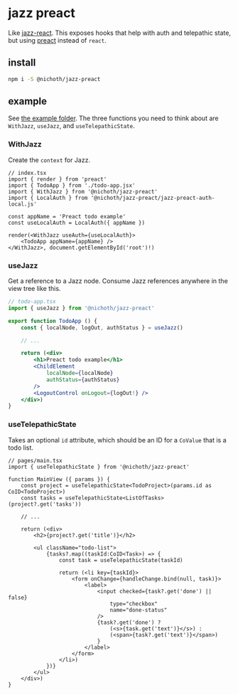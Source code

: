 # jazz preact
Like [jazz-react](https://github.com/gardencmp/jazz/blob/main/DOCS.md/#jazz-react). This exposes hooks that help with auth and telepathic state, but using [preact](https://preactjs.com/) instead of `react`.

## install 
```bash
npm i -S @nichoth/jazz-preact
```

## example
See [the example folder](./example/). The three functions you need to think about are `WithJazz`, `useJazz`, and `useTelepathicState`.

### WithJazz
Create the `context` for Jazz.

```tsx
// index.tsx
import { render } from 'preact'
import { TodoApp } from './todo-app.jsx'
import { WithJazz } from '@nichoth/jazz-preact'
import { LocalAuth } from '@nichoth/jazz-preact/jazz-preact-auth-local.js'

const appName = 'Preact todo example'
const useLocalAuth = LocalAuth({ appName })

render(<WithJazz useAuth={useLocalAuth}>
    <TodoApp appName={appName} />
</WithJazz>, document.getElementById('root')!)
```

### useJazz
Get a reference to a Jazz node. Consume Jazz references anywhere in the view tree like this.

```jsx
// todo-app.tsx
import { useJazz } from '@nichoth/jazz-preact'

export function TodoApp () {
    const { localNode, logOut, authStatus } = useJazz()

    // ...

    return (<div>
        <h1>Preact todo example</h1>
        <ChildElement
            localNode={localNode}
            authStatus={authStatus}
        />
        <LogoutControl onLogout={logOut!} />
    </div>)
}
```

### useTelepathicState
Takes an optional `id` attribute, which should be an ID for a `CoValue` that is a todo list.

```tsx
// pages/main.tsx
import { useTelepathicState } from '@nichoth/jazz-preact'

function MainView ({ params }) {
    const project = useTelepathicState<TodoProject>(params.id as CoID<TodoProject>)
    const tasks = useTelepathicState<ListOfTasks>(project?.get('tasks'))

    // ...

    return (<div>
        <h2>{project?.get('title')}</h2>

        <ul className="todo-list">
            {tasks?.map((taskId:CoID<Task>) => {
                const task = useTelepathicState(taskId)

                return (<li key={taskId}>
                    <form onChange={handleChange.bind(null, task)}>
                        <label>
                            <input checked={task?.get('done') || false}
                                type="checkbox"
                                name="done-status"
                            />
                            {task?.get('done') ?
                                (<s>{task.get('text')}</s>) :
                                (<span>{task?.get('text')}</span>)
                            }
                        </label>
                    </form>
                </li>)
            })}
        </ul>
    </div>)
}
```
